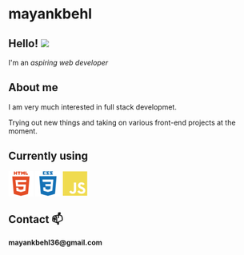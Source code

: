 # mayankbehl
<h2>Hello! <img src="https://raw.githubusercontent.com/MartinHeinz/MartinHeinz/master/wave.gif" width="30px"></h2> 
I'm an <em> aspiring web developer </em>
<br>

<h2>About me</h2>
<p> I am very much interested in full stack developmet.</p>
<p> Trying out new things and taking on various front-end projects at the moment.</p>

<h2>Currently using</h2>
<p >
<img src="https://raw.githubusercontent.com/devicons/devicon/master/icons/html5/html5-plain-wordmark.svg" width="50px">
<img src="https://raw.githubusercontent.com/devicons/devicon/master/icons/css3/css3-plain-wordmark.svg" width="50px">
<img src="https://raw.githubusercontent.com/devicons/devicon/master/icons/javascript/javascript-plain.svg" width="50px">
</p>

<h2> Contact  📫</h2>
<b> mayankbehl36@gmail.com </b>

